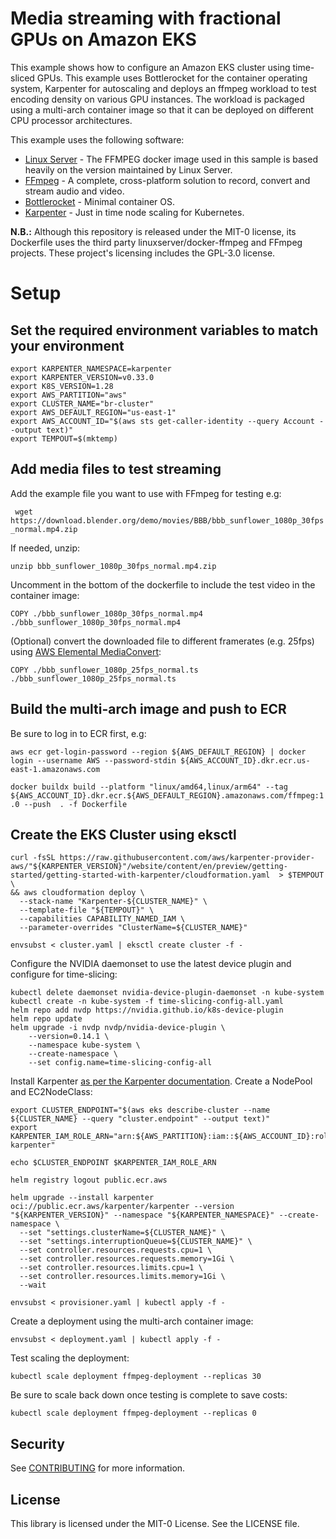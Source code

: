 # Media streaming with fractional GPUs on Amazon EKS

This example shows how to configure an Amazon EKS cluster using time-sliced GPUs. This example uses Bottlerocket for the container operating system, Karpenter for autoscaling and deploys an ffmpeg workload to test encoding density on various GPU instances. The workload is packaged using a multi-arch container image so that it can be deployed on different CPU processor architectures. 

This example uses the following software:

- [Linux Server](https://github.com/linuxserver/docker-ffmpeg) - The FFMPEG docker image used in this sample is based heavily on the version maintained by Linux Server.
- [FFmpeg](https://ffmpeg.org/) - A complete, cross-platform solution to record, convert and stream audio and video.
- [Bottlerocket](https://bottlerocket.dev/) - Minimal container OS.
- [Karpenter](https://karpenter.sh/) - Just in time node scaling for Kubernetes.

**N.B.:** Although this repository is released under the MIT-0 license, its Dockerfile uses the third party linuxserver/docker-ffmpeg and FFmpeg projects. These project's licensing includes the GPL-3.0 license.

# Setup

## Set the required environment variables to match your environment

```
export KARPENTER_NAMESPACE=karpenter
export KARPENTER_VERSION=v0.33.0
export K8S_VERSION=1.28
export AWS_PARTITION="aws"
export CLUSTER_NAME="br-cluster"
export AWS_DEFAULT_REGION="us-east-1"
export AWS_ACCOUNT_ID="$(aws sts get-caller-identity --query Account --output text)"
export TEMPOUT=$(mktemp)
```

## Add media files to test streaming

Add the example file you want to use with FFmpeg for testing e.g:

`
wget https://download.blender.org/demo/movies/BBB/bbb_sunflower_1080p_30fps_normal.mp4.zip`

If needed, unzip:

`
unzip bbb_sunflower_1080p_30fps_normal.mp4.zip
`

Uncomment in the bottom of the dockerfile to include the test video in the container image:
```
COPY ./bbb_sunflower_1080p_30fps_normal.mp4 ./bbb_sunflower_1080p_30fps_normal.mp4
```

(Optional) convert the downloaded file to different framerates (e.g. 25fps) using [AWS Elemental MediaConvert](https://docs.aws.amazon.com/mediaconvert/latest/ug/getting-started.html):
```
COPY ./bbb_sunflower_1080p_25fps_normal.ts ./bbb_sunflower_1080p_25fps_normal.ts
```

## Build the multi-arch image and push to ECR

Be sure to log in to ECR first, e.g:

`
aws ecr get-login-password --region ${AWS_DEFAULT_REGION} | docker login --username AWS --password-stdin ${AWS_ACCOUNT_ID}.dkr.ecr.us-east-1.amazonaws.com
`

`
docker buildx build --platform "linux/amd64,linux/arm64" --tag ${AWS_ACCOUNT_ID}.dkr.ecr.${AWS_DEFAULT_REGION}.amazonaws.com/ffmpeg:1.0 --push  . -f Dockerfile
`
## Create the EKS Cluster using eksctl

```
curl -fsSL https://raw.githubusercontent.com/aws/karpenter-provider-aws/"${KARPENTER_VERSION}"/website/content/en/preview/getting-started/getting-started-with-karpenter/cloudformation.yaml  > $TEMPOUT \
&& aws cloudformation deploy \
  --stack-name "Karpenter-${CLUSTER_NAME}" \
  --template-file "${TEMPOUT}" \
  --capabilities CAPABILITY_NAMED_IAM \
  --parameter-overrides "ClusterName=${CLUSTER_NAME}"
```

`envsubst < cluster.yaml | eksctl create cluster -f -`

Configure the NVIDIA daemonset to use the latest device plugin and configure for time-slicing:

```
kubectl delete daemonset nvidia-device-plugin-daemonset -n kube-system
kubectl create -n kube-system -f time-slicing-config-all.yaml
helm repo add nvdp https://nvidia.github.io/k8s-device-plugin
helm repo update
helm upgrade -i nvdp nvdp/nvidia-device-plugin \
    --version=0.14.1 \
    --namespace kube-system \
    --create-namespace \
    --set config.name=time-slicing-config-all
```

Install Karpenter [as per the Karpenter documentation](https://karpenter.sh/docs/getting-started/getting-started-with-karpenter/). Create a NodePool and EC2NodeClass:

```
export CLUSTER_ENDPOINT="$(aws eks describe-cluster --name ${CLUSTER_NAME} --query "cluster.endpoint" --output text)"
export KARPENTER_IAM_ROLE_ARN="arn:${AWS_PARTITION}:iam::${AWS_ACCOUNT_ID}:role/${CLUSTER_NAME}-karpenter"

echo $CLUSTER_ENDPOINT $KARPENTER_IAM_ROLE_ARN

helm registry logout public.ecr.aws

helm upgrade --install karpenter oci://public.ecr.aws/karpenter/karpenter --version "${KARPENTER_VERSION}" --namespace "${KARPENTER_NAMESPACE}" --create-namespace \
  --set "settings.clusterName=${CLUSTER_NAME}" \
  --set "settings.interruptionQueue=${CLUSTER_NAME}" \
  --set controller.resources.requests.cpu=1 \
  --set controller.resources.requests.memory=1Gi \
  --set controller.resources.limits.cpu=1 \
  --set controller.resources.limits.memory=1Gi \
  --wait
```

```
envsubst < provisioner.yaml | kubectl apply -f -
```

Create a deployment using the multi-arch container image:

```
envsubst < deployment.yaml | kubectl apply -f -
````

Test scaling the deployment:

```
kubectl scale deployment ffmpeg-deployment --replicas 30 
```

Be sure to scale back down once testing is complete to save costs:

```
kubectl scale deployment ffmpeg-deployment --replicas 0
```

## Security

See [CONTRIBUTING](CONTRIBUTING.md#security-issue-notifications) for more information.

## License

This library is licensed under the MIT-0 License. See the LICENSE file.

